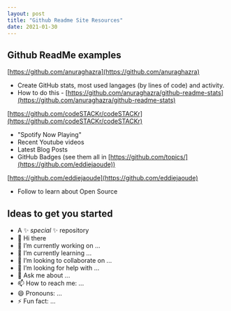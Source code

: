 ```yaml
---
layout: post
title: "Github Readme Site Resources"
date: 2021-01-30
---
```


## Github ReadMe examples

[https://github.com/anuraghazra](https://github.com/anuraghazra)
* Create GitHub stats, most used langages (by lines of code) and activity.
* How to do this - [https://github.com/anuraghazra/github-readme-stats](https://github.com/anuraghazra/github-readme-stats)

[https://github.com/codeSTACKr/codeSTACKr](https://github.com/codeSTACKr/codeSTACKr)
* "Spotify Now Playing"
* Recent Youtube videos
* Latest Blog Posts
* GitHub Badges (see them all in [https://github.com/topics/](https://github.com/eddiejaoude))

[https://github.com/eddiejaoude](https://github.com/eddiejaoude)
* Follow to learn about Open Source

## Ideas to get you started
- A ✨ _special_ ✨ repository
- 👋 Hi there 
- 🔭 I’m currently working on ...
- 🌱 I’m currently learning ...
- 👯 I’m looking to collaborate on ...
- 🤔 I’m looking for help with ...
- 💬 Ask me about ...
- 📫 How to reach me: ...
- 😄 Pronouns: ...
- ⚡ Fun fact: ...
